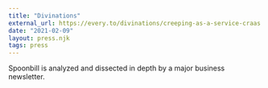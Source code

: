 ```yaml
---
title: "Divinations"
external_url: https://every.to/divinations/creeping-as-a-service-craas
date: "2021-02-09"
layout: press.njk
tags: press
---
```


Spoonbill is analyzed and dissected in depth by a major business newsletter.
